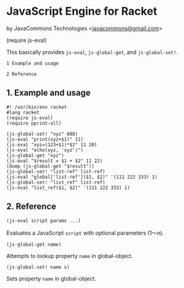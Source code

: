 # JavaScript Engine for Racket

by JavaCommons Technologies
<[javacommons@gmail.com](mailto:javacommons@gmail.com)>

 (require js-eval)

This basically provides `js-eval`, `js-global-get`, and
`js-global-set!`.

    1 Example and usage
                       
    2 Reference        

## 1. Example and usage

```racket
#! /usr/bin/env racket                                 
#lang racket                                           
(require js-eval)                                      
(require pprint-all)                                   
                                                       
(js-global-set! "xyz" 888)                             
(js-eval "print(xyz+$1)" 11)                           
(js-eval "xyz=(123+$1)*$2" 11 20)                      
(js-eval "echo(xyz, 'xyz')")                           
(js-global-get "xyz")                                  
(js-eval "$result = $1 + $2" 11 22)                    
(dump (js-global-get "$result"))                       
(js-global-set! "list-ref" list-ref)                   
(js-eval "global['list-ref']($1, $2)" '(111 222 333) 1)
(js-global-set! "list_ref" list-ref)                   
(js-eval "list_ref($1, $2)" '(111 222 333) 1)          
```

## 2. Reference

```racket
(js-eval script params ...)
```

Evaluates a JavaScript `script` with optional parameters ($1～$n).

```racket
(js-global-get name)
```

Attempts to lookup property `name` in global-object.

```racket
(js-global-set! name x)
```

Sets property `name` in global-object.
